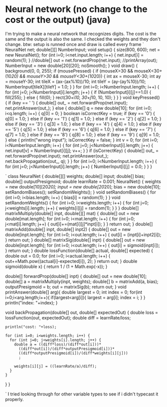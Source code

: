 
# Neural network (no change to the cost or the output) (java)

I'm trying to make a neural network that recognizes digits.
The cost is the same and the output is also the same.
I checked the weights and they don't change.
btw: setup is runned once and draw is called every frame
`
NeuralNet net;
double[][] NumberInput;
void setup() {
  size(800, 600);
  net = new NeuralNet();
  for (int i=0; i<net.input.length; i++) {
    net.input[i] = random(1);
  }
  //double[] out = net.forwardProp(net.input);
  //printArray(out);
  NumberInput = new double[20][20];
  noSmooth();
}
void draw() {
  background(0, 0, 255);
  if (mousePressed) {
    if (mouseX>30 && mouseX<30+(10*20) && mouseY>30 && mouseY<30+(10*20)) {
      int ax = mouseX-30;
      int ay = mouseY-30;
      int tileX = (ax-(ax%10))/10;
      int tileY = (ay-(ay%10))/10;
      NumberInput[tileX][tileY] = 1.0;
    }
  }
  for (int i=0; i<NumberInput.length; i++) {
    for (int j=0; j<NumberInput[i].length; j++) {
      if (NumberInput[i][j]==1.0) {
        fill(255);
      } else {
        fill(0);
      }
      rect(30+i*10, 30+j*10, 10, 10);
    }
  }
}
void keyPressed() {
  if (key == ' ') {
    double[] out_ = net.forwardProp(net.input);
    net.printAnswer(out_);
  } else {
    double[] q = new double[10];
    for (int i=0; i<q.length; i++) {
      q[0] = 0;
    }
    boolean isCorrectKey = true;
    if (key == '0') {
      q[0] = 1.0;
    } else if (key == '1') {
      q[1] = 1.0;
    } else if (key == '2') {
      q[2] = 1.0;
    } else if (key == '3') {
      q[3] = 1.0;
    } else if (key == '4') {
      q[4] = 1.0;
    } else if (key == '5') {
      q[5] = 1.0;
    } else if (key == '6') {
      q[6] = 1.0;
    } else if (key == '7') {
      q[7] = 1.0;
    } else if (key == '8') {
      q[8] = 1.0;
    } else if (key == '9') {
      q[9] = 1.0;
    } else {
      println("wrong input");
      isCorrectKey = false;
    }
    int v = 0;
    for (int i=0; i<NumberInput.length; i++) {
      for (int j=0; j<NumberInput[i].length; j++) {
        net.input[v] = NumberInput[i][j];
        v++;
      }
    }
    if (isCorrectKey) {
      double[] out_ = net.forwardProp(net.input);
      net.printAnswer(out_);
      net.backPropagation(out_, q);
    }
  }
  for (int i=0; i<NumberInput.length; i++) {
    for (int j=0; j<NumberInput[i].length; j++) {
      NumberInput[i][j] = 0.0;
    }
  }
}

`
class NeuralNet {
  double[][] weights;
  double[] input;
  double[] bias;
  double[] outputPresigmoid;
  double learnRate = 0.001;
  NeuralNet() {
    weights = new double[10][20*20];
    input = new double[20*20];
    bias = new double[10];
    setRandomBiases();
    setRandomWeights();
  }
  void setRandomBiases() {
    for (int i=0; i<bias.length; i++) {
      bias[i] = random(1);
    }
  }
  void setRandomWeights() {
    for (int i=0; i<weights.length; i++) {
      for (int j=0; j<weights[i].length; j++) {
        weights[i][j] = random(1);
      }
    }
  }
  double[] matrixMultiply(double[] inpt, double[][] mat) {
    double[] out = new double[mat.length];
    for (int i=0; i<mat.length; i++) {
      for (int j=0; j<mat[i].length; j++) {
        out[i]+=(mat[i][j]*inpt[i]);
      }
    }
    return out;
  }
  double[] matrixAdd(double[] inpt, double[] inpt2) {
    double[] out = new double[inpt.length];
    for (int i=0; i<out.length; i++) {
      out[i] = (inpt[i]+inpt2[i]);
    }
    return out;
  }
  double[] matrixSig(double[] inpt) {
    double[] out = new double[inpt.length];
    for (int i=0; i<out.length; i++) {
      out[i] = sigmoid(inpt[i]);
    }
    return out;
  }
  double lossFunction(double[] actual, double[] expected) {
    double out = 0.0;
    for (int i=0; i<actual.length; i++) {
      out+=Math.pow((actual[i]-expected[i]), 2);
    }
    return out;
  }
  double sigmoid(double x)
  {
    return 1 / (1 + Math.exp(-x));
  }

  double[] forwardProp(double[] inpt) {
    double[] out = new double[10];
    double[] a = matrixMultiply(inpt, weights);
    double[] b = matrixAdd(a, bias);
    outputPresigmoid = b;
    out = matrixSig(b);
    return out;
  }
  void printAnswer(double[] arg){
    double largest = 0;
    int index = 0;
    for(int i=0;i<arg.length;i++){
      if(largest<arg[i]){
        largest = arg[i];
        index = i;
      }
    }
    println("index: "+index);
  }

  void backPropagation(double[] out, double[] expectedOut) {
    double loss = lossFunction(out, expectedOut);
    double diff = learnRate/loss;
    
    println("cost: "+loss);

    for (int i=0; i<weights.length; i++) {
      for (int j=0; j<weights[i].length; j++) {
        double a = ((diff*loss)/(diff*out[i]))*
          ((diff*out[i])/(diff*outputPresigmoid[i]))*
          ((diff*outputPresigmoid[i])/(diff*weights[i][j]))
          ;
        
        weights[i][j] = ((learnRate/a)/diff);
      }
    }
  }
}

`
I tried looking through for other variable types to see if i didn't typecast it properly.

        